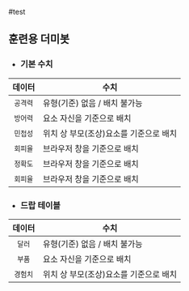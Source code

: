 #test

## 훈련용 더미봇
* ### 기본 수치
| 데이터 | 수치 |
| :---: |---|
| `공격력` | 유형(기준) 없음 / 배치 불가능 |
| `방어력` | 요소 자신을 기준으로 배치 |
| `민첩성` | 위치 상 부모(조상)요소를 기준으로 배치 |
| `회피율` | 브라우저 창을 기준으로 배치 |
| `정확도` | 브라우저 창을 기준으로 배치 |
| `회피율` | 브라우저 창을 기준으로 배치 |
* ### 드랍 테이블
| 데이터 | 수치 |
| :---: |---|
| `달러` | 유형(기준) 없음 / 배치 불가능 |
| `부품` | 요소 자신을 기준으로 배치 |
| `경험치` | 위치 상 부모(조상)요소를 기준으로 배치 |
